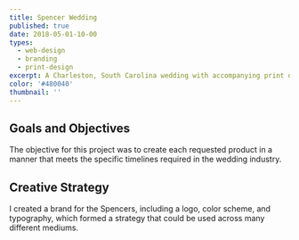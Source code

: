 ```yaml
---
title: Spencer Wedding
published: true
date: 2018-05-01-10-00
types:
  - web-design
  - branding
  - print-design
excerpt: A Charleston, South Carolina wedding with accompanying print design and website.
color: '#480040'
thumbnail: ''
---
```


## Goals and Objectives

The objective for this project was to create each requested product in a manner that meets the specific timelines required in the wedding industry.

## Creative Strategy

I created a brand for the Spencers, including a logo, color scheme, and typography, which formed a strategy that could be used across many different mediums.
